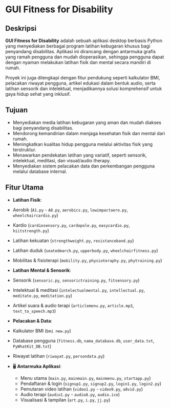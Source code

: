 # GUI Fitness for Disability

## Deskripsi

**GUI Fitness for Disability** adalah sebuah aplikasi desktop berbasis Python yang menyediakan berbagai program latihan kebugaran khusus bagi penyandang disabilitas. Aplikasi ini dirancang dengan antarmuka grafis yang ramah pengguna dan mudah dioperasikan, sehingga pengguna dapat dengan nyaman melakukan latihan fisik dan mental secara mandiri di rumah.

Proyek ini juga dilengkapi dengan fitur pendukung seperti kalkulator BMI, pelacakan riwayat pengguna, artikel edukasi dalam bentuk audio, serta latihan sensorik dan intelektual, menjadikannya solusi komprehensif untuk gaya hidup sehat yang inklusif.

## Tujuan

- Menyediakan media latihan kebugaran yang aman dan mudah diakses bagi penyandang disabilitas.
- Mendorong kemandirian dalam menjaga kesehatan fisik dan mental dari rumah.
- Meningkatkan kualitas hidup pengguna melalui aktivitas fisik yang terstruktur.
- Menawarkan pendekatan latihan yang variatif, seperti sensorik, intelektual, meditasi, dan visual/audio therapy.
- Menyediakan sistem pelacakan data dan perkembangan pengguna melalui database internal.

## Fitur Utama

-  **Latihan Fisik**:
  - Aerobik (`A1.py` - `A8.py`, `aerobics.py`, `lowimpactaero.py`, `wheelchaircardio.py`)
  - Kardio (`cardiosensory.py`, `cardopole.py`, `easycardio.py`, `hiitstrength.py`)
  - Latihan kekuatan (`strengthweight.py`, `resistanceband.py`)
  - Latihan duduk (`seatedmarch.py`, `upperbody.py`, `wheelchairfitness.py`)
  - Mobilitas & fisioterapi (`mobility.py`, `physioteraphy.py`, `phytraining.py`)

-  **Latihan Mental & Sensorik**:
  - Sensorik (`sensoric.py`, `sensorictraining.py`, `fitsensory.py`)
  - Intelektual & meditasi (`intelectualmental.py`, `intellectual.py`, `meditate.py`, `meditation.py`)
  - Artikel suara & audio terapi (`articlemenu.py`, `article.mp3`, `text_to_speech.mp3`)

-  **Pelacakan & Data**:
  - Kalkulator BMI (`bmi new.py`)
  - Database pengguna (`fitness.db`, `nama_database.db`, `user_data.txt`, `PyWhatKit_DB.txt`)
  - Riwayat latihan (`riwayat.py`, `persondata.py`)

- 🖥 **Antarmuka Aplikasi**:
  - Menu utama (`main.py`, `mainmain.py`, `mainmenu.py`, `startapp.py`)
  - Pendaftaran & login (`signup1.py`, `signup2.py`, `login1.py`, `login2.py`)
  - Pemutaran video latihan (`video1.py` - `video9.py`, `a8vid.py`)
  - Audio terapi (`audio1.py` - `audio8.py`, `audio.ico`)
  - Visualisasi & tampilan (`art.py`, `i.py`, `jj.py`)

